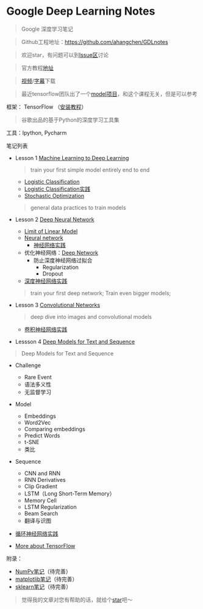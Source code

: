 # Google Deep Learning Notes

> Google 深度学习笔记

> Github工程地址：https://github.com/ahangchen/GDLnotes

> 欢迎star，有问题可以到[Issue区](https://github.com/ahangchen/GDLnotes/issues)讨论

> 官方教程[地址](https://classroom.udacity.com/courses/ud730/lessons/6370362152/concepts/63798118170923)

> [视频](http://d2uz2655q5g6b2.cloudfront.net/6370362152/L1%20Machine%20Learning%20to%20Deep%20Learning%20Videos.zip)/[字幕](http://d2uz2655q5g6b2.cloudfront.net/6370362152/L1%20Machine%20Learning%20to%20Deep%20Learning%20Subtitles.zip)下载

> 最近tensorflow团队出了一个[model项目](https://github.com/tensorflow/models)，和这个课程无关，但是可以参考
    

框架： TensorFlow （[安装教程](https://github.com/ahangchen/GDLnotes/tree/master/note/tensorflow)）
> 谷歌出品的基于Python的深度学习工具集

工具：Ipython, Pycharm

笔记列表
- Lesson 1 [Machine Learning to Deep Learning](note/lesson-1/README.md)

    > train your first simple model entirely end to end
    
    - [Logistic Classification](note/lesson-1/logistic_classify.md)
    - [Logistic Classification实践](note/lesson-1/practical.md)
    - [Stochastic Optimization](note/lesson-1/Stochastic_Optimization.md)
    
    > general data practices to train models
    
- Lesson 2 [Deep Neural Network](note/lesson-2/README.md)
    - [Limit of Linear Model](note/lesson-2/limit_linear.md)
    - [Neural network](note/lesson-2/neural_network.md)
      - [神经网络实践](note/lesson-2/neural_practical.md)
    - 优化神经网络：[Deep Network](note/lesson-2/deep_network.md)
      - 防止深度神经网络过拟合
        - Regularization
        - Dropout
    - [深度神经网络实践](note/lesson-2/deep_network_practice.md)
    
    > train your first deep network; Train even bigger models; 
    
- Lesson 3 [Convolutional Networks](note/lesson-3/README.md)

    > deep dive into images and convolutional models
    
    - [卷积神经网络实践](note/lesson-3/practice.md)
    
- Lessson 4 [Deep Models for Text and Sequence](note/lesson-4/README.md)
  
> Deep Models for Text and Sequence
  
  - Challenge
    - Rare Event
    - 语法多义性
    - 无监督学习
  - Model
    - Embeddings
    - Word2Vec
    - Comparing embeddings
    -  Predict Words
    - t-SNE
    - 类比
  - Sequence
    - CNN and RNN
    - RNN Derivatives
    - Clip Gradient
    - LSTM（Long Short-Term Memory）
    - Memory Cell
    - LSTM Regularization
    - Beam Search
    - 翻译与识图


  - [循环神经网络实践](note/lesson-4/rnn_practice.md)
    

- [More about TensorFlow](note/other.md)

附录：
- [NumPy笔记](note/numpy/README.md)（待完善）
- [matplotlib笔记](note/matplotlib/README.md)（待完善）
- [sklearn笔记](note/sklearn/README.md)（待完善）

> 觉得我的文章对您有帮助的话，就给个[star](https://github.com/ahangchen/GDLnotes)吧～

